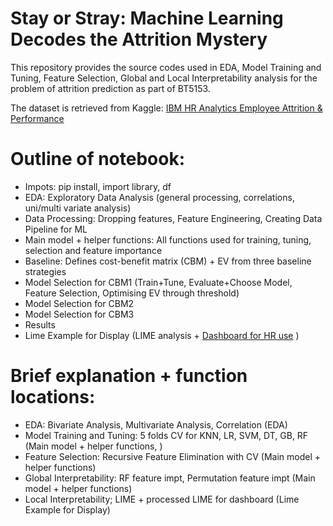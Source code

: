 # Stay or Stray: Machine Learning Decodes the Attrition Mystery
This repository provides the source codes used in EDA, Model Training and Tuning, Feature Selection, Global and Local Interpretability analysis for the problem of attrition prediction as part of BT5153.

The dataset is retrieved from Kaggle: [IBM HR Analytics Employee Attrition & Performance](https://www.kaggle.com/datasets/pavansubhasht/ibm-hr-analytics-attrition-dataset) 

# Outline of notebook:
- Impots: pip install, import library, df
- EDA: Exploratory Data Analysis (general processing, correlations, uni/multi variate analysis)
- Data Processing: Dropping features, Feature Engineering, Creating Data Pipeline for ML
- Main model + helper functions: All functions used for training, tuning, selection and feature importance
- Baseline: Defines cost-benefit matrix (CBM) + EV from three baseline strategies
- Model Selection for CBM1 (Train+Tune, Evaluate+Choose Model, Feature Selection, Optimising EV through threshold)
- Model Selection for CBM2
- Model Selection for CBM3
- Results 
- Lime Example for Display (LIME analysis + [Dashboard for HR use](https://attrition-analytics.herokuapp.com/) )

# Brief explanation + function locations:
- EDA: Bivariate Analysis, Multivariate Analysis, Correlation (EDA)
- Model Training and Tuning: 5 folds CV for KNN, LR, SVM, DT, GB, RF (Main model + helper functions, )
- Feature Selection: Recursive Feature Elimination with CV (Main model + helper functions)
- Global Interpretability: RF feature impt, Permutation feature impt (Main model + helper functions)
- Local Interpretability; LIME + processed LIME for dashboard (Lime Example for Display)
